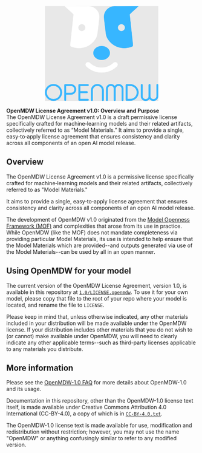 <p align="center">
  <img width="300" height="250" src="./logo.png">
</p>

**OpenMDW License Agreement v1.0: Overview and Purpose**  
The OpenMDW License Agreement v1.0 is a draft permissive license specifically crafted for machine‑learning models and their related artifacts, collectively referred to as “Model Materials.” It aims to provide a single, easy‑to‑apply license agreement that ensures consistency and clarity across all components of an open AI model release.

## Overview

The OpenMDW License Agreement v1.0 is a permissive license specifically crafted for machine‑learning models and their related artifacts, collectively referred to as "Model Materials."

It aims to provide a single, easy‑to‑apply license agreement that ensures consistency and clarity across all components of an open AI model release.

The development of OpenMDW v1.0 originated from the [Model Openness Framework (MOF)](https://isitopen.ai) and complexities that arose from its use in practice. While OpenMDW (like the MOF) does not mandate completeness via providing particular Model Materials, its use is intended to help ensure that the Model Materials which are provided--and outputs generated via use of the Model Materials--can be used by all in an open manner.

## Using OpenMDW for your model

The current version of the OpenMDW License Agreement, version 1.0, is available in this repository at [`1.0/LICENSE.openmdw`](./1.0/LICENSE.openmdw). To use it for your own model, please copy that file to the root of your repo where your model is located, and rename the file to `LICENSE`.

Please keep in mind that, unless otherwise indicated, any other materials included in your distribution will be made available under the OpenMDW license. If your distribution includes other materials that you do not wish to (or cannot) make available under OpenMDW, you will need to clearly indicate any other applicable terms--such as third-party licenses applicable to any materials you distribute.

## More information

Please see the [OpenMDW-1.0 FAQ](./FAQ.md) for more details about OpenMDW-1.0 and its usage.

Documentation in this repository, other than the OpenMDW-1.0 license text itself, is made available under Creative Commons Attribution 4.0 International (CC-BY-4.0), a copy of which is in [`CC-BY-4.0.txt`](./CC-BY-4.0.txt).

The OpenMDW-1.0 license text is made available for use, modification and redistribution without restriction; however, you may not use the name "OpenMDW" or anything confusingly similar to refer to any modified version.
